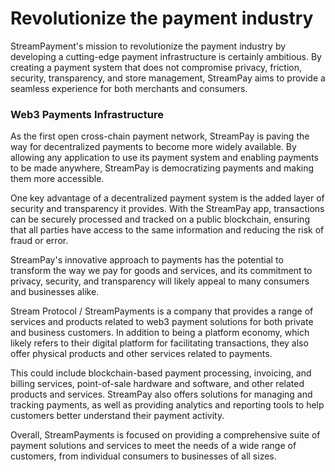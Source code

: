 # Revolutionize the payment industry

StreamPayment's mission to revolutionize the payment industry by developing a cutting-edge payment infrastructure is certainly ambitious. By creating a payment system that does not compromise privacy, friction, security, transparency, and store management, StreamPay aims to provide a seamless experience for both merchants and consumers. 

### Web3 Payments Infrastructure

As the first open cross-chain payment network, StreamPay is paving the way for decentralized payments to become more widely available. By allowing any application to use its payment system and enabling payments to be made anywhere, StreamPay is democratizing payments and making them more accessible.

One key advantage of a decentralized payment system is the added layer of security and transparency it provides. With the StreamPay app, transactions can be securely processed and tracked on a public blockchain, ensuring that all parties have access to the same information and reducing the risk of fraud or error.

StreamPay's innovative approach to payments has the potential to transform the way we pay for goods and services, and its commitment to privacy, security, and transparency will likely appeal to many consumers and businesses alike.

Stream Protocol / StreamPayments is a company that provides a range of services and products related to web3 payment solutions for both private and business customers. In addition to being a platform economy, which likely refers to their digital platform for facilitating transactions, they also offer physical products and other services related to payments.

This could include blockchain-based payment processing, invoicing, and billing services, point-of-sale hardware and software, and other related products and services. StreamPay also offers solutions for managing and tracking payments, as well as providing analytics and reporting tools to help customers better understand their payment activity.

Overall, StreamPayments is focused on providing a comprehensive suite of payment solutions and services to meet the needs of a wide range of customers, from individual consumers to businesses of all sizes.
